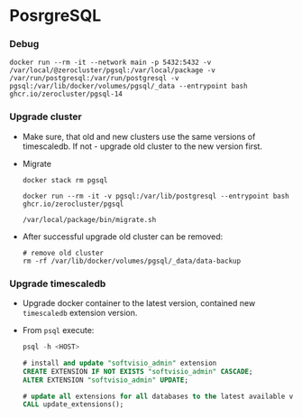 # PosrgreSQL

### Debug

```shell
docker run --rm -it --network main -p 5432:5432 -v /var/local/@zerocluster/pgsql:/var/local/package -v /var/run/postgresql:/var/run/postgresql -v pgsql:/var/lib/docker/volumes/pgsql/_data --entrypoint bash ghcr.io/zerocluster/pgsql-14
```

### Upgrade cluster

-   Make sure, that old and new clusters use the same versions of timescaledb. If not - upgrade old cluster to the new version first.

-   Migrate

    ```shell
    docker stack rm pgsql

    docker run --rm -it -v pgsql:/var/lib/postgresql --entrypoint bash ghcr.io/zerocluster/pgsql

    /var/local/package/bin/migrate.sh
    ```

-   After successful upgrade old cluster can be removed:

    ```shell
    # remove old cluster
    rm -rf /var/lib/docker/volumes/pgsql/_data/data-backup
    ```

### Upgrade timescaledb

-   Upgrade docker container to the latest version, contained new `timescaledb` extension version.

-   From `psql` execute:

    ```sql
    psql -h <HOST>

    # install and update "softvisio_admin" extension
    CREATE EXTENSION IF NOT EXISTS "softvisio_admin" CASCADE;
    ALTER EXTENSION "softvisio_admin" UPDATE;

    # update all extensions for all databases to the latest available versions
    CALL update_extensions();
    ```
